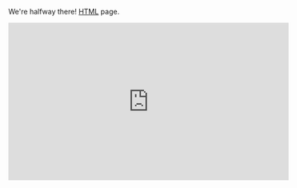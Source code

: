 We're halfway there! [HTML](https://en.wikipedia.org/wiki/HTML) page.

<iframe width="560" height="315" src="https://www.youtube.com/embed/QT5ef8dUyoo" frameborder="0" allow="accelerometer; autoplay; clipboard-write; encrypted-media; gyroscope; picture-in-picture" allowfullscreen></iframe>